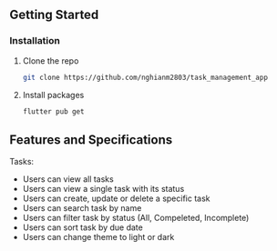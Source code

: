 ## Getting Started

### Installation

1. Clone the repo

   ```sh
   git clone https://github.com/nghianm2803/task_management_app
   ```

2. Install packages
   ```sh
   flutter pub get
   ```

## Features and Specifications

Tasks:

- Users can view all tasks
- Users can view a single task with its status
- Users can create, update or delete a specific task
- Users can search task by name
- Users can filter task by status (All, Compeleted, Incomplete)
- Users can sort task by due date
- Users can change theme to light or dark

